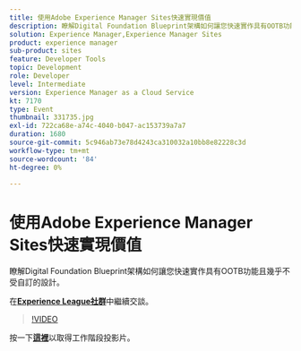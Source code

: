 ```yaml
---
title: 使用Adobe Experience Manager Sites快速實現價值
description: 瞭解Digital Foundation Blueprint架構如何讓您快速實作具有OOTB功能且幾乎不受自訂的設計。 此工作階段屬於Adobe Developers Live內容事件的一部分。
solution: Experience Manager,Experience Manager Sites
product: experience manager
sub-product: sites
feature: Developer Tools
topic: Development
role: Developer
level: Intermediate
version: Experience Manager as a Cloud Service
kt: 7170
type: Event
thumbnail: 331735.jpg
exl-id: 722ca68e-a74c-4040-b047-ac153739a7a7
duration: 1680
source-git-commit: 5c946ab73e78d4243ca310032a10bb8e82228c3d
workflow-type: tm+mt
source-wordcount: '84'
ht-degree: 0%

---
```


# 使用Adobe Experience Manager Sites快速實現價值

瞭解Digital Foundation Blueprint架構如何讓您快速實作具有OOTB功能且幾乎不受自訂的設計。

在&#x200B;**[Experience League社群](https://adobe.ly/36Yd3v6)**&#x200B;中繼續交談。

>[!VIDEO](https://video.tv.adobe.com/v/331735/?quality=12&learn=on&hidetitle=true)

按一下&#x200B;**[這裡](/help/adobe-developers-live/assets/time-to-value-aem-sites.pdf)**&#x200B;以取得工作階段投影片。
